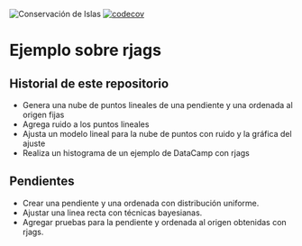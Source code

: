 ![Conservación de Islas](https://github.com/IslasGECI/ejemplo-rjags-clase1/workflows/Conservaci%C3%B3n%20de%20Islas/badge.svg)
[![codecov](https://codecov.io/gh/IslasGECI/ejemplo-rjags-clase1/branch/develop/graph/badge.svg?token=W0MW1ITBRJ)](https://codecov.io/gh/IslasGECI/ejemplo-rjags-clase1)

# Ejemplo sobre rjags

## Historial de este repositorio
- Genera una nube de puntos lineales de una pendiente y una ordenada al origen fijas
- Agrega ruido a los puntos lineales
- Ajusta un modelo lineal para la nube de puntos con ruido y la gráfica del ajuste
- Realiza un histograma de un ejemplo de DataCamp con rjags

## Pendientes
- Crear una pendiente y una ordenada con distribución uniforme.
- Ajustar una linea recta con técnicas bayesianas.
- Agregar pruebas para la pendiente y ordenada al origen obtenidas con rjags.
